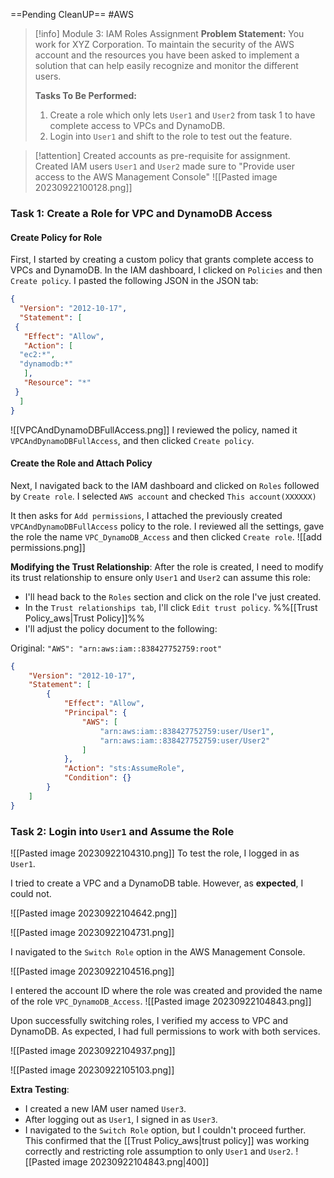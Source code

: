 ==Pending CleanUP==
#AWS
> [!info] Module 3: IAM Roles Assignment
> **Problem Statement:** 
> You work for XYZ Corporation. To maintain the security of the AWS account and the resources you have been asked to implement a solution that can help easily recognize and monitor the different users. 
> 
> **Tasks To Be Performed:** 
> 1. Create a role which only lets  `User1` and  `User2` from task 1 to have complete access to VPCs and DynamoDB. 
> 2. Login into  `User1` and shift to the role to test out the feature.



> [!attention] Created accounts as pre-requisite for assignment.
> Created  IAM users `User1` and  `User2` made sure to "Provide user access to the AWS Management Console"
> ![[Pasted image 20230922100128.png]]
>
>    


### Task 1: Create a Role for VPC and DynamoDB Access

#### Create Policy for Role

First, I started by creating a custom policy that grants complete access to VPCs and DynamoDB. In the IAM dashboard, I clicked on `Policies` and then `Create policy`. I pasted the following JSON in the JSON tab:

```json
{
  "Version": "2012-10-17",
  "Statement": [
 {
   "Effect": "Allow",
   "Action": [
  "ec2:*",
  "dynamodb:*"
   ],
   "Resource": "*"
 }
  ]
}
```

![[VPCAndDynamoDBFullAccess.png]]
I reviewed the policy, named it `VPCAndDynamoDBFullAccess`, and then clicked `Create policy`.

#### Create the Role and Attach Policy

Next, I navigated back to the IAM dashboard and clicked on `Roles` followed by `Create role`. 
I selected `AWS account` and checked `This account(XXXXXX)`

It then asks for `Add permissions`, I attached the previously created `VPCAndDynamoDBFullAccess` policy to the role. I reviewed all the settings, gave the role the name `VPC_DynamoDB_Access` and then clicked `Create role`.
![[add permissions.png]]


**Modifying the Trust Relationship**:
After the role is created, I need to modify its trust relationship to ensure only `User1` and `User2` can assume this role:
- I'll head back to the `Roles` section and click on the role I've just created.
- In the `Trust relationships tab`, I'll click `Edit trust policy`. %%[[Trust Policy_aws|Trust Policy]]%%
- I'll adjust the policy document to the following:

Original: `"AWS": "arn:aws:iam::838427752759:root"`

```json
{
    "Version": "2012-10-17",
    "Statement": [
        {
            "Effect": "Allow",
            "Principal": {
                "AWS": [
                    "arn:aws:iam::838427752759:user/User1",
                    "arn:aws:iam::838427752759:user/User2"
                ]
            },
            "Action": "sts:AssumeRole",
            "Condition": {}
        }
    ]
}
```

### Task 2: Login into  `User1` and Assume the Role
![[Pasted image 20230922104310.png]]
To test the role, I logged in as  `User1`. 

I tried to create a VPC and a DynamoDB table. However, as **expected**, I could not.

![[Pasted image 20230922104642.png]]

![[Pasted image 20230922104731.png]]

I navigated to the `Switch Role` option in the AWS Management Console. 

![[Pasted image 20230922104516.png]]

I entered the account ID where the role was created and provided the name of the role `VPC_DynamoDB_Access`.
![[Pasted image 20230922104843.png]]


Upon successfully switching roles, I verified my access to VPC and DynamoDB. As expected, I had full permissions to work with both services.

![[Pasted image 20230922104937.png]]

![[Pasted image 20230922105103.png]]


**Extra Testing**:
- I created a new IAM user named `User3`.
- After logging out as `User1`, I signed in as `User3`.
- I navigated to the `Switch Role` option, but I couldn't proceed further. This confirmed that the [[Trust Policy_aws|trust policy]] was working correctly and restricting role assumption to only `User1` and `User2`.
  ![[Pasted image 20230922104843.png|400]]


<!--Took 1h 20m to finish, not countering proof reading -->

